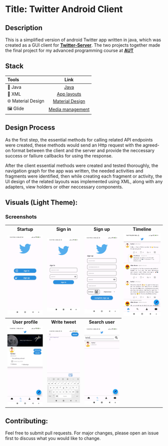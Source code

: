 # Title: Twitter Android Client

## Description

This is a simplified version of android Twitter app written in java, which was created as a GUI client for [**Twitter-Server**](https://github.com/farbodbj/Twitter-Server). The two projects together made the final project for my advanced programming course at [**AUT**](https://www.topuniversities.com/universities/amirkabir-university-technology)

## Stack

| Tools | Link |
|     :---      |          :---: |
| 🤖 Java | [Java](https://openjdk.org/projects/jdk/19/) |
|📃 XML|[App layouts](https://developer.android.com/develop/ui/views/layout/declaring-layout)|
| 🌐 Material Design | [Material Design](https://developer.android.com/jetpack/androidx/releases/compose-material) |
| 🖼️ Glide | [Media management](https://github.com/bumptech/glide) |


## Design Process

As the first step, the essential methods for calling related API endpoints were created, these methods would send an Http request with the agreed-on format between the client and the server and provide the neccessary success or failiure callbacks for using the response.

After the client essential methods were created and tested thoroughly, the navigation graph for the app was written, the needed activities and fragments were identified, then while creating each fragment or activity, the UI design of the related layouts was implemented using XML, along with any adapters, view holders or other neccessary components.


## Visuals (Light Theme):
### Screenshots
<table style="width:100%">
  <tr>
    <th>Startup</th>
    <th>Sign in</th> 
    <th>Sign up</th>
    <th>Timeline</th>
  </tr>
  <tr>
    <td><img src = "visuals/startup.jpg" width=240/></td> 
    <td><img src = "visuals/signin.jpg" width=240/></td>
    <td><img src = "visuals/signup.jpg" width=240/></td> 
    <td><img src = "visuals/timeline.jpg" width=240/></td>
  </tr>
  <tr>
    <th>User profile</th>
    <th>Write tweet</th>
    <th>Search user</th>
  </tr>
  <tr>
    <td><img src = "visuals/user-profile.jpg" width=240/></td>
    <td><img src = "visuals/write-tweet.jpg" width=240/></td>
    <td><img src = "visuals/search-user.jpg" width=240/></td>
  </tr>
</table>

## Contributing:

Feel free to submit pull requests. For major changes, please open an issue first to discuss what you would like to change.
